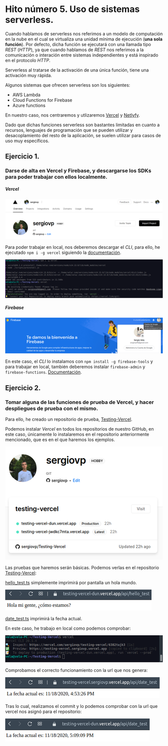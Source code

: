 # Hito número 5. Uso de sistemas serverless.

Cuando hablamos de serverless nos referimos a un modelo de computación en la nube en el cual se virtualiza una unidad mínima de ejecución (**una sola función**). Por defecto, dicha función se ejecutará con una llamada tipo *REST* (*HTTP*), ya que cuando hablamos de *REST* nos referimos a la comunicación o interación entre sistemas independientes y está inspirado en el protocolo *HTTP*.

Serverless al tratarse de la activación de una única función, tiene una activación muy rápida.

Algunos sistemas que ofrecen serverless son los siguientes:
+ AWS Lambda
+ Cloud Functions for Firebase
+ Azure functions

En nuestro caso, nos centraremos y utlizaremos [Vercel](https://vercel.com/) y [Netlyfy](https://www.netlify.com).

Dado que dichas funciones serverless son bastantes limitadas en cuanto a recursos, lenguajes de programación que se pueden utilizar y desacoplamiento del resto de la aplicación, se suelen utilizar para casos de uso muy específicos.

## Ejercicio 1.
### Darse de alta en Vercel y Firebase, y descargarse los SDKs para poder trabajar con ellos localmente.

##### Vercel

![captura-registro](https://github.com/sergiovp/IV-Ejercicios/blob/main/Sesiones/images/vercel1.png)

Para poder trabajar en local, nos deberemos descargar el *CLI*, para ello, he ejecutado `npm i -g vercel` siguiendo la [documentación](https://vercel.com/download).

![captura-cli](https://github.com/sergiovp/IV-Ejercicios/blob/main/Sesiones/images/vercel2.png)

##### Firebase

![captura-registro](https://github.com/sergiovp/IV-Ejercicios/blob/main/Sesiones/images/firebase1.png)

En este caso, el *CLI* lo instalamos con `npm install -g firebase-tools` y para trabajar en local, también deberemos instalar `firebase-admin` y `firebase-functions`. [Documentación](https://firebase.google.com/docs/functions/local-emulator).

## Ejercicio 2.
### Tomar alguna de las funciones de prueba de Vercel, y hacer despliegues de prueba con el mismo.

Para ello, he creado un repositorio de prueba, [Testing-Vercel](https://github.com/sergiovp/Testing-Vercel).

Podemos instalar *Vercel* en todos los repositorios de nuestro GitHub, en este caso, únicamente lo instalaremos en el repositorio anteriormente mencionado, que es en el que haremos los ejemplos.

![captura](https://github.com/sergiovp/IV-Ejercicios/blob/main/Sesiones/images/vercel4.png)

Las pruebas que haremos serán básicas. Podemos verlas en el repositorio [Testing-Vercel](https://github.com/sergiovp/Testing-Vercel):

[hello_test.ts](https://github.com/sergiovp/Testing-Vercel/blob/main/api/hello_test.ts) simplemente imprimirá por pantalla un hola mundo.

![captura](https://github.com/sergiovp/IV-Ejercicios/blob/main/Sesiones/images/vercel7.png)

[date_test.ts](https://github.com/sergiovp/Testing-Vercel/blob/main/api/date_test.ts) imprimirá la fecha actual.

En este caso, he trabajo en local como podemos comprobar:

![captura](https://github.com/sergiovp/IV-Ejercicios/blob/main/Sesiones/images/vercel5.png)

Comprobamos el correcto funcionamiento con la url que nos genera:

![captura](https://github.com/sergiovp/IV-Ejercicios/blob/main/Sesiones/images/vercel6.png)

Tras lo cual, realizamos el commit y lo podemos comprobar con la url que vercel nos asignó para el repositorio:

![captura](https://github.com/sergiovp/IV-Ejercicios/blob/main/Sesiones/images/vercel8.png)
